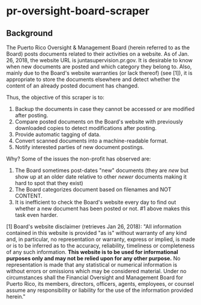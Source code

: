 
# pr-oversight-board-scraper 
  
## Background 
The Puerto Rico Oversight & Management Board (herein referred to as the Board) posts documents related to their activities on a website. As of Jan. 26, 2018, the website URL is juntasupervision.pr.gov. It is desirable to know when new documents are posted and which category they belong to. Also, mainly due to the Board's website warranties (or lack thereof) (see [1]), it is appropriate to store the documents elsewhere and detect whether the content of an already posted document has changed.  
 
Thus, the objective of this scraper is to: 
1. Backup the documents in case they cannot be accessed or are modified after posting.  
2. Compare posted documents on the Board's website with previously downloaded copies to detect modifications after posting.  
3. Provide automatic tagging of data.  
4. Convert scanned documents into a machine-readable format. 
5. Notify interested parties of new document postings.  
 
 
Why? Some of the issues the non-profit has observed are: 
1. The Board sometimes post-dates "new" documents (they are _new_ but show up at an older date relative to other _newer_ documents making it hard to spot that they exist) 
2. The Board categorizes document based on filenames and NOT CONTENT.  
3. It is inefficient to check the Board's website every day to find out whether a new document has been posted or not. #1 above makes this task even harder.  
 
[1] Board's website disclaimer (retrieves Jan 26, 2018): 
"All information contained in this website is provided "as is" without warranty of any kind and, in particular, no representation or warranty, express or implied, is made or is to be inferred as to the accuracy, reliability, timeliness or completeness of any such information. **This website is to be used for informational purposes only and may not be relied upon for any other purpose.** No representation is made that any statistical or numerical information is without errors or omissions which may be considered material. Under no circumstances shall the Financial Oversight and Management Board for Puerto Rico, its members, directors, officers, agents, employees, or counsel assume any responsibility or liability for the use of the information provided herein." 
 
